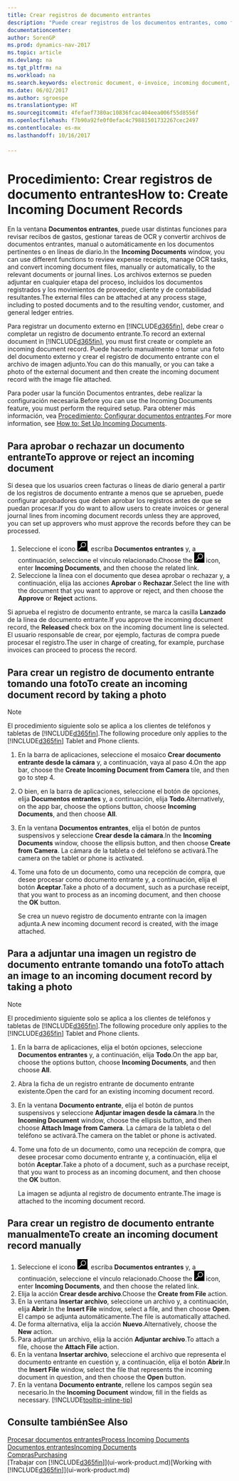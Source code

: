 ```yaml
---
title: Crear registros de documento entrantes
description: "Puede crear registros de los documentos entrantes, como facturas electrónicas, y administrar las tareas de OCR, comercio electrónico e intercambio de documentos."
documentationcenter: 
author: SorenGP
ms.prod: dynamics-nav-2017
ms.topic: article
ms.devlang: na
ms.tgt_pltfrm: na
ms.workload: na
ms.search.keywords: electronic document, e-invoice, incoming document, OCR, ecommerce, document exchange, import invoice
ms.date: 06/02/2017
ms.author: sgroespe
ms.translationtype: HT
ms.sourcegitcommit: 4fefaef7380ac10836fcac404eea006f55d8556f
ms.openlocfilehash: f7b90a92fe0f0efac4c79881501732267cec2497
ms.contentlocale: es-mx
ms.lasthandoff: 10/16/2017

---
```

# <a name="how-to-create-incoming-document-records"></a><span data-ttu-id="b32b8-103">Procedimiento: Crear registros de documento entrantes</span><span class="sxs-lookup"><span data-stu-id="b32b8-103">How to: Create Incoming Document Records</span></span>
<span data-ttu-id="b32b8-104">En la ventana **Documentos entrantes**, puede usar distintas funciones para revisar recibos de gastos, gestionar tareas de OCR y convertir archivos de documentos entrantes, manual o automáticamente en los documentos pertinentes o en líneas de diario.</span><span class="sxs-lookup"><span data-stu-id="b32b8-104">In the **Incoming Documents** window, you can use different functions to review expense receipts, manage OCR tasks, and convert incoming document files, manually or automatically, to the relevant documents or journal lines.</span></span> <span data-ttu-id="b32b8-105">Los archivos externos se pueden adjuntar en cualquier etapa del proceso, incluidos los documentos registrados y los movimientos de proveedor, cliente y de contabilidad resultantes.</span><span class="sxs-lookup"><span data-stu-id="b32b8-105">The external files can be attached at any process stage, including to posted documents and to the resulting vendor, customer, and general ledger entries.</span></span>

<span data-ttu-id="b32b8-106">Para registrar un documento externo en [!INCLUDE[d365fin](includes/d365fin_md.md)], debe crear o completar un registro de documento entrante.</span><span class="sxs-lookup"><span data-stu-id="b32b8-106">To record an external document in [!INCLUDE[d365fin](includes/d365fin_md.md)], you must first create or complete an incoming document record.</span></span> <span data-ttu-id="b32b8-107">Puede hacerlo manualmente o tomar una foto del documento externo y crear el registro de documento entrante con el archivo de imagen adjunto.</span><span class="sxs-lookup"><span data-stu-id="b32b8-107">You can do this manually, or you can take a photo of the external document and then create the incoming document record with the image file attached.</span></span>

<span data-ttu-id="b32b8-108">Para poder usar la función Documentos entrantes, debe realizar la configuración necesaria.</span><span class="sxs-lookup"><span data-stu-id="b32b8-108">Before you can use the Incoming Documents feature, you must perform the required setup.</span></span> <span data-ttu-id="b32b8-109">Para obtener más información, vea [Procedimiento: Configurar documentos entrantes](across-how-setup-income-documents.md).</span><span class="sxs-lookup"><span data-stu-id="b32b8-109">For more information, see [How to: Set Up Incoming Documents](across-how-setup-income-documents.md).</span></span>

## <a name="to-approve-or-reject-an-incoming-document"></a><span data-ttu-id="b32b8-110">Para aprobar o rechazar un documento entrante</span><span class="sxs-lookup"><span data-stu-id="b32b8-110">To approve or reject an incoming document</span></span>
<span data-ttu-id="b32b8-111">Si desea que los usuarios creen facturas o líneas de diario general a partir de los registros de documento entrante a menos que se aprueben, puede configurar aprobadores que deben aprobar los registros antes de que se puedan procesar.</span><span class="sxs-lookup"><span data-stu-id="b32b8-111">If you do want to allow users to create invoices or general journal lines from incoming document records unless they are approved, you can set up approvers who must approve the records before they can be processed.</span></span>

1. <span data-ttu-id="b32b8-112">Seleccione el icono ![Buscar página o informe](media/ui-search/search_small.png "icono Buscar página o informe"), escriba **Documentos entrantes** y, a continuación, seleccione el vínculo relacionado.</span><span class="sxs-lookup"><span data-stu-id="b32b8-112">Choose the ![Search for Page or Report](media/ui-search/search_small.png "Search for Page or Report icon") icon, enter **Incoming Documents**, and then choose the related link.</span></span>
2. <span data-ttu-id="b32b8-113">Seleccione la línea con el documento que desea aprobar o rechazar y, a continuación, elija las acciones **Aprobar** o **Rechazar**.</span><span class="sxs-lookup"><span data-stu-id="b32b8-113">Select the line with the document that you want to approve or reject, and then choose the **Approve** or **Reject** actions.</span></span>

<span data-ttu-id="b32b8-114">Si aprueba el registro de documento entrante, se marca la casilla **Lanzado** de la línea de documento entrante.</span><span class="sxs-lookup"><span data-stu-id="b32b8-114">If you approve the incoming document record, the **Released** check box on the incoming document line is selected.</span></span> <span data-ttu-id="b32b8-115">El usuario responsable de crear, por ejemplo, facturas de compra puede procesar el registro.</span><span class="sxs-lookup"><span data-stu-id="b32b8-115">The user in charge of creating, for example, purchase invoices can proceed to process the record.</span></span>

## <a name="to-create-an-incoming-document-record-by-taking-a-photo"></a><span data-ttu-id="b32b8-116">Para crear un registro de documento entrante tomando una foto</span><span class="sxs-lookup"><span data-stu-id="b32b8-116">To create an incoming document record by taking a photo</span></span>
> [!NOTE]  
>   <span data-ttu-id="b32b8-117">El procedimiento siguiente solo se aplica a los clientes de teléfonos y tabletas de [!INCLUDE[d365fin](includes/d365fin_md.md)].</span><span class="sxs-lookup"><span data-stu-id="b32b8-117">The following procedure only applies to the [!INCLUDE[d365fin](includes/d365fin_md.md)] Tablet and Phone clients.</span></span>

1. <span data-ttu-id="b32b8-118">En la barra de aplicaciones, seleccione el mosaico **Crear documento entrante desde la cámara** y, a continuación, vaya al paso 4.</span><span class="sxs-lookup"><span data-stu-id="b32b8-118">On the app bar, choose the **Create Incoming Document from Camera** tile, and then go to step 4.</span></span>
2. <span data-ttu-id="b32b8-119">O bien, en la barra de aplicaciones, seleccione el botón de opciones, elija **Documentos entrantes** y, a continuación, elija **Todo**.</span><span class="sxs-lookup"><span data-stu-id="b32b8-119">Alternatively, on the app bar, choose the options button, choose **Incoming Documents**, and then choose **All**.</span></span>
3. <span data-ttu-id="b32b8-120">En la ventana **Documentos entrantes**, elija el botón de puntos suspensivos y seleccione **Crear desde la cámara**.</span><span class="sxs-lookup"><span data-stu-id="b32b8-120">In the **Incoming Documents** window, choose the ellipsis button, and then choose **Create from Camera**.</span></span> <span data-ttu-id="b32b8-121">La cámara de la tableta o del teléfono se activará.</span><span class="sxs-lookup"><span data-stu-id="b32b8-121">The camera on the tablet or phone is activated.</span></span>
4. <span data-ttu-id="b32b8-122">Tome una foto de un documento, como una recepción de compra, que desee procesar como documento entrante y, a continuación, elija el botón **Aceptar**.</span><span class="sxs-lookup"><span data-stu-id="b32b8-122">Take a photo of a document, such as a purchase receipt, that you want to process as an incoming document, and then choose the **OK** button.</span></span>

    <span data-ttu-id="b32b8-123">Se crea un nuevo registro de documento entrante con la imagen adjunta.</span><span class="sxs-lookup"><span data-stu-id="b32b8-123">A new incoming document record is created, with the image attached.</span></span>

## <a name="to-attach-an-image-to-an-incoming-document-record-by-taking-a-photo"></a><span data-ttu-id="b32b8-124">Para a adjuntar una imagen un registro de documento entrante tomando una foto</span><span class="sxs-lookup"><span data-stu-id="b32b8-124">To attach an image to an incoming document record by taking a photo</span></span>
> [!NOTE]  
>   <span data-ttu-id="b32b8-125">El procedimiento siguiente solo se aplica a los clientes de teléfonos y tabletas de [!INCLUDE[d365fin](includes/d365fin_md.md)].</span><span class="sxs-lookup"><span data-stu-id="b32b8-125">The following procedure only applies to the [!INCLUDE[d365fin](includes/d365fin_md.md)] Tablet and Phone clients.</span></span>

1. <span data-ttu-id="b32b8-126">En la barra de aplicaciones, elija el botón opciones, seleccione **Documentos entrantes** y, a continuación, elija **Todo**.</span><span class="sxs-lookup"><span data-stu-id="b32b8-126">On the app bar, choose the options button, choose **Incoming Documents**, and then choose **All**.</span></span>
2. <span data-ttu-id="b32b8-127">Abra la ficha de un registro entrante de documento entrante existente.</span><span class="sxs-lookup"><span data-stu-id="b32b8-127">Open the card for an existing incoming document record.</span></span>
3. <span data-ttu-id="b32b8-128">En la ventana **Documento entrante**, elija el botón de puntos suspensivos y seleccione **Adjuntar imagen desde la cámara**.</span><span class="sxs-lookup"><span data-stu-id="b32b8-128">In the **Incoming Document** window, choose the ellipsis button, and then choose **Attach Image from Camera**.</span></span> <span data-ttu-id="b32b8-129">La cámara de la tableta o del teléfono se activará.</span><span class="sxs-lookup"><span data-stu-id="b32b8-129">The camera on the tablet or phone is activated.</span></span>
4. <span data-ttu-id="b32b8-130">Tome una foto de un documento, como una recepción de compra, que desee procesar como documento entrante y, a continuación, elija el botón **Aceptar**.</span><span class="sxs-lookup"><span data-stu-id="b32b8-130">Take a photo of a document, such as a purchase receipt, that you want to process as an incoming document, and then choose the **OK** button.</span></span>

    <span data-ttu-id="b32b8-131">La imagen se adjunta al registro de documento entrante.</span><span class="sxs-lookup"><span data-stu-id="b32b8-131">The image is attached to the incoming document record.</span></span>

## <a name="to-create-an-incoming-document-record-manually"></a><span data-ttu-id="b32b8-132">Para crear un registro de documento entrante manualmente</span><span class="sxs-lookup"><span data-stu-id="b32b8-132">To create an incoming document record manually</span></span>
1. <span data-ttu-id="b32b8-133">Seleccione el icono ![Buscar página o informe](media/ui-search/search_small.png "icono Buscar página o informe"), escriba **Documentos entrantes** y, a continuación, seleccione el vínculo relacionado.</span><span class="sxs-lookup"><span data-stu-id="b32b8-133">Choose the ![Search for Page or Report](media/ui-search/search_small.png "Search for Page or Report icon") icon, enter **Incoming Documents**, and then choose the related link.</span></span>
2. <span data-ttu-id="b32b8-134">Elija la acción **Crear desde archivo**.</span><span class="sxs-lookup"><span data-stu-id="b32b8-134">Choose the **Create from File** action.</span></span>  
3. <span data-ttu-id="b32b8-135">En la ventana **Insertar archivo**, seleccione un archivo y, a continuación, elija **Abrir**.</span><span class="sxs-lookup"><span data-stu-id="b32b8-135">In the **Insert File** window, select a file, and then choose **Open**.</span></span> <span data-ttu-id="b32b8-136">El campo se adjunta automáticamente.</span><span class="sxs-lookup"><span data-stu-id="b32b8-136">The file is automatically attached.</span></span>
4. <span data-ttu-id="b32b8-137">De forma alternativa, elija la acción **Nuevo**.</span><span class="sxs-lookup"><span data-stu-id="b32b8-137">Alternatively, choose the **New** action.</span></span>
5. <span data-ttu-id="b32b8-138">Para adjuntar un archivo, elija la acción **Adjuntar archivo**.</span><span class="sxs-lookup"><span data-stu-id="b32b8-138">To attach a file, choose the **Attach File** action.</span></span>
6. <span data-ttu-id="b32b8-139">En la ventana **Insertar archivo**, seleccione el archivo que representa el documento entrante en cuestión y, a continuación, elija el botón **Abrir**.</span><span class="sxs-lookup"><span data-stu-id="b32b8-139">In the **Insert File** window, select the file that represents the incoming document in question, and then choose the **Open** button.</span></span>
7. <span data-ttu-id="b32b8-140">En la ventana **Documento entrante**, rellene los campos según sea necesario.</span><span class="sxs-lookup"><span data-stu-id="b32b8-140">In the **Incoming Document** window, fill in the fields as necessary.</span></span> [!INCLUDE[tooltip-inline-tip](includes/tooltip-inline-tip_md.md)]

## <a name="see-also"></a><span data-ttu-id="b32b8-141">Consulte también</span><span class="sxs-lookup"><span data-stu-id="b32b8-141">See Also</span></span>
[<span data-ttu-id="b32b8-142">Procesar documentos entrantes</span><span class="sxs-lookup"><span data-stu-id="b32b8-142">Process Incoming Documents</span></span>](across-process-income-documents.md)  
[<span data-ttu-id="b32b8-143">Documentos entrantes</span><span class="sxs-lookup"><span data-stu-id="b32b8-143">Incoming Documents</span></span>](across-income-documents.md)  
[<span data-ttu-id="b32b8-144">Compras</span><span class="sxs-lookup"><span data-stu-id="b32b8-144">Purchasing</span></span>](purchasing-manage-purchasing.md)  
<span data-ttu-id="b32b8-145">[Trabajar con [!INCLUDE[d365fin](includes/d365fin_md.md)]](ui-work-product.md)</span><span class="sxs-lookup"><span data-stu-id="b32b8-145">[Working with [!INCLUDE[d365fin](includes/d365fin_md.md)]](ui-work-product.md)</span></span>

